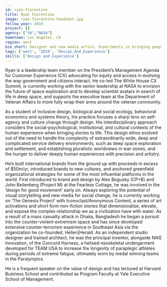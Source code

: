 ```yaml
---
id: ryan-fiorentino
title: Ryan Fiorentino
image: ryan-fiorentino-headshot.jpg
fellow_year: 2019
project: []
agency: ["VA","NASA"]
hometown: Los Angeles, CA
region: west
bio_short: Designer and new media artist. Experiments in bringing people closer to themselves and the world around them.
tags: ['west', '2019', 'Design_And_Experience']
skills: ['Design and Experience']
---
```


Ryan is a leadership team member on the President’s Management Agenda for Customer Experience (CX) advocating for equity and access in evolving the way government and citizens interact. He co-led The White House CX Summit, is currently working with the senior leadership at NASA to envision the future of space exploration and to develop scientist avatars in search of life in deep space, and supports the executive team at the Department of Veteran Affairs to more fully wrap their arms around the veteran community.

As a student of inclusive design, biological and social ecology, behavioral economics and systems theory, his practice focuses a sharp lens on self-agency and culture change through design.  His interdisciplinary approach considers the social-psychological, institutional, and cultural contexts of the human experience when bringing stories to life. This design ethos evolved out of the need to handle the complexity of extraordinarily wide, deep and complicated service delivery environments, such as deep space exploration and settlement, and establishing pluralistic worldviews in war-zones, and the hunger to deliver deeply human experiences with precision and artistry.

He’s built international brands from the ground up with proceeds in excess of $50m/yr, introduced brands to new cultures, and anchored greenfield organizational strategies for some of the most influential platforms in the world. First introduced to brand and design by Alex Bogusky (CP+B) and John Beilenberg (Project M) at the Fearless Cottage, he was involved in the ‘design for good movement’ early on. Always exploring the potential of visual storytelling and new media for social change, he is currently working on ‘The Genesis Project’ with Iconoclast/Anonymous Content, a series of art activations and short form non-fiction stories that dimensionalize, elevate, and expose the complex relationship we as a civilization have with water. As a result of a mass casualty attack in Dhaka, Bangladesh he began a pursuit into the counter-violent-extremism space and has since developed extensive counter-terrorism experience in Southeast Asia via the organization he co-founded, Hellen&#124;Herald.  As an independent studio designer and trained architect, he was the principal inventor, alongside NIKE Innovation, of the Concord Harness, a helixed-exoskeletal undergarment de­veloped for TEAM USA to increase the longevity of para­plegic athletes during periods of extreme fatigue, ultimately worn by medal winning teams in the Paralympics.

He is a frequent speaker on the value of design and has lectured at Harvard Business School and contributed as Program Faculty at Yale Executive School of Management.
